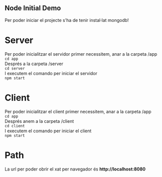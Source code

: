 

## Node Initial Demo

Per poder iniciar el projecte s'ha de tenir instal·lat mongodb!

# Server
Per poder inicialitzar el servidor primer necessitem, anar a la carpeta /app</br>
`cd app`</br>
Després a la carpeta /server</br>
`cd server`</br>
I executem el comando per iniciar el servidor</br>
`npm start`

# Client
Per poder inicialitzar el client primer necessitem, anar a la carpeta /app</br>
`cd app`</br>
Després anem a la carpeta /client</br>
`cd client`</br>
I executem el comando per iniciar el client</br>
`npm start`

# Path
La url per poder obrir el xat per navegador és <b>http://localhost:8080</b>
